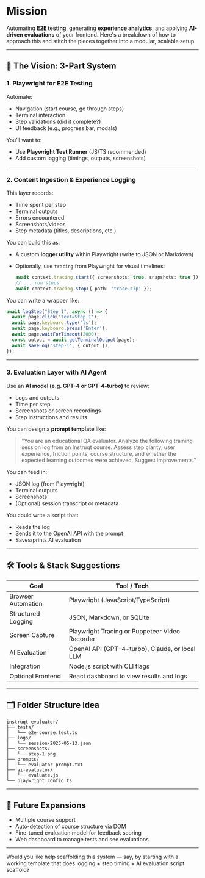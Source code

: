 # Mission 

Automating **E2E testing**, generating **experience analytics**, and applying **AI-driven evaluations** of your frontend. Here's a breakdown of how to approach this and stitch the pieces together into a modular, scalable setup.

---

## 🧩 The Vision: 3-Part System

### **1. Playwright for E2E Testing**

Automate:

* Navigation (start course, go through steps)
* Terminal interaction
* Step validations (did it complete?)
* UI feedback (e.g., progress bar, modals)

You’ll want to:

* Use **Playwright Test Runner** (JS/TS recommended)
* Add custom logging (timings, outputs, screenshots)

---

### **2. Content Ingestion & Experience Logging**

This layer records:

* Time spent per step
* Terminal outputs
* Errors encountered
* Screenshots/videos
* Step metadata (titles, descriptions, etc.)

You can build this as:

* A custom **logger utility** within Playwright (write to JSON or Markdown)
* Optionally, use `tracing` from Playwright for visual timelines:

  ```ts
  await context.tracing.start({ screenshots: true, snapshots: true });
  // ... run steps
  await context.tracing.stop({ path: 'trace.zip' });
  ```

You can write a wrapper like:

```ts
await logStep("Step 1", async () => {
  await page.click('text=Step 1');
  await page.keyboard.type('ls');
  await page.keyboard.press('Enter');
  await page.waitForTimeout(2000);
  const output = await getTerminalOutput(page);
  await saveLog("step-1", { output });
});
```

---

### **3. Evaluation Layer with AI Agent**

Use an **AI model (e.g. GPT-4 or GPT-4-turbo)** to review:

* Logs and outputs
* Time per step
* Screenshots or screen recordings
* Step instructions and results

You can design a **prompt template** like:

> "You are an educational QA evaluator. Analyze the following training session log from an Instruqt course. Assess step clarity, user experience, friction points, course structure, and whether the expected learning outcomes were achieved. Suggest improvements."

You can feed in:

* JSON log (from Playwright)
* Terminal outputs
* Screenshots
* (Optional) session transcript or metadata

You could write a script that:

* Reads the log
* Sends it to the OpenAI API with the prompt
* Saves/prints AI evaluation

---

## 🛠️ Tools & Stack Suggestions

| Goal               | Tool / Tech                                    |
| ------------------ | ---------------------------------------------- |
| Browser Automation | Playwright (JavaScript/TypeScript)             |
| Structured Logging | JSON, Markdown, or SQLite                      |
| Screen Capture     | Playwright Tracing or Puppeteer Video Recorder |
| AI Evaluation      | OpenAI API (GPT-4-turbo), Claude, or local LLM |
| Integration        | Node.js script with CLI flags                  |
| Optional Frontend  | React dashboard to view results and logs       |

---

## 🗂 Folder Structure Idea

```
instruqt-evaluator/
├── tests/
│   └── e2e-course.test.ts
├── logs/
│   └── session-2025-05-13.json
├── screenshots/
│   └── step-1.png
├── prompts/
│   └── evaluator-prompt.txt
├── ai-evaluator/
│   └── evaluate.js
└── playwright.config.ts
```

---

## 🧠 Future Expansions

* Multiple course support
* Auto-detection of course structure via DOM
* Fine-tuned evaluation model for feedback scoring
* Web dashboard to manage tests and see evaluations

---

Would you like help scaffolding this system — say, by starting with a working template that does logging + step timing + AI evaluation script scaffold?
